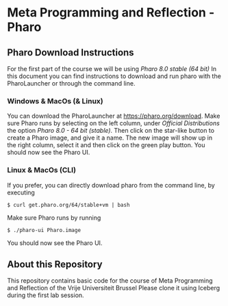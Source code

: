 Meta Programming and Reflection - Pharo
===

## Pharo Download Instructions
For the first part of the course we will be using *Pharo 8.0 stable (64 bit)*
In this document you can find instructions to download and run pharo with the PharoLauncher or through the command line.

### Windows & MacOs (& Linux)
You can download the PharoLauncher at https://pharo.org/download.
Make sure Pharo runs by selecting on the left column, under _Official Distributions_ the option _Pharo 8.0 - 64 bit (stable)_. Then click on the star-like button to create a Pharo image, and give it a name. 
The new image will show up in the right column, select it and then click on the green play button. You should now see the Pharo UI.

### Linux & MacOs (CLI)
If you prefer, you can directly download pharo from the command line, by executing

```$ curl get.pharo.org/64/stable+vm | bash ```

Make sure Pharo runs by running

```$ ./pharo-ui Pharo.image ```

You should now see the Pharo UI.

## About this Repository
This repository contains basic code for the course of Meta Programming and Reflection of the Vrije Universiteit Brussel
Please clone it using Iceberg during the first lab session.
